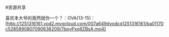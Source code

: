 #资源共享

喜欢本大爷的竟然就你一个？：OVA(13-15)： [http://1251316161.vod2.myqcloud.com/007a649dvodcq1251316161/ba01170c5285890807090636209/7bpyPxq6ZBsA.mp4]
